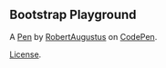 Bootstrap Playground
--------------------


A [Pen](https://codepen.io/RobertAugustus/pen/pZMzax) by [RobertAugustus](https://codepen.io/RobertAugustus) on [CodePen](https://codepen.io).

[License](https://codepen.io/RobertAugustus/pen/pZMzax/license).